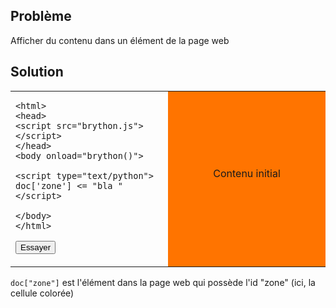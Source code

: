 Problème
--------

Afficher du contenu dans un élément de la page web


Solution
--------

<table width="100%">
<tr>
<td style="width:50%;">

    <html>
    <head>
    <script src="brython.js"></script>
    </head>
    <body onload="brython()">
    
    <script type="text/python">
    doc['zone'] <= "bla "
    </script>
    
    </body>
    </html>

<button onclick="fill_zone()">Essayer</button>
</td>
<td id="zone" style="background-color:#FF7400;text-align:center;">Contenu initial<p>
</td>
</tr>
</table>

<script type="text/python3">
def fill_zone():
    doc["zone"] <= "bla "
</script>

`doc["zone"]` est l'élément dans la page web qui possède l'id "zone" (ici, la cellule colorée)

